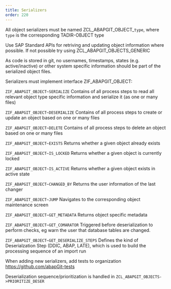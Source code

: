 ```yaml
---
title: Serializers
order: 220
---
```


All object serializers must be named ZCL_ABAPGIT_OBJECT_`type`, where `type` is the corresponding TADIR-OBJECT type

Use SAP Standard APIs for retriving and updating object information where possible.
If not possible try using ZCL_ABAPGIT_OBJECTS_GENERIC

As code is stored in git, no usernames, timestamps, states (e.g. active/inactive) or other system specific information should be part of the serialized object files.

Serializers must implement interface ZIF_ABAPGIT_OBJECT:

``ZIF_ABAPGIT_OBJECT~SERIALIZE`` 
Contains of all process steps to read all relevant object type specific information and serialize it (as one or many files)

``ZIF_ABAPGIT_OBJECT~DESERIALIZE`` 
Contains of all process steps to create or update an object based on one or many files

``ZIF_ABAPGIT_OBJECT~DELETE`` 
Contains of all process steps to delete an object based on one or many files

``ZIF_ABAPGIT_OBJECT~EXISTS`` 
Returns whether a given object already exists

``ZIF_ABAPGIT_OBJECT~IS_LOCKED`` 
Returns whether a given object is currently locked 

``ZIF_ABAPGIT_OBJECT~IS_ACTIVE`` 
Returns whether a given object exists in active state

``ZIF_ABAPGIT_OBJECT~CHANGED_BY`` 
Returns the user information of the last changer

``ZIF_ABAPGIT_OBJECT~JUMP`` 
Navigates to the corresponding object maintenance screen

``ZIF_ABAPGIT_OBJECT~GET_METADATA`` 
Returns object specific metadata 

``ZIF_ABAPGIT_OBJECT~GET_COMARATOR`` 
Triggered before deserialization to perform checks, eg warn the user that database tables are changed.

``ZIF_ABAPGIT_OBJECT~GET_DESERIALIZE_STEPS`` 
Defines the kind of Deserialzation Step (DDIC, ABAP, LATE), which is used to build the processing sequence of an import run

When adding new serializers, add tests to organization https://github.com/abapGit-tests

Deserialization sequence/prioritization is handled in `ZCL_ABAPGIT_OBJECTS->PRIORITIZE_DESER`
